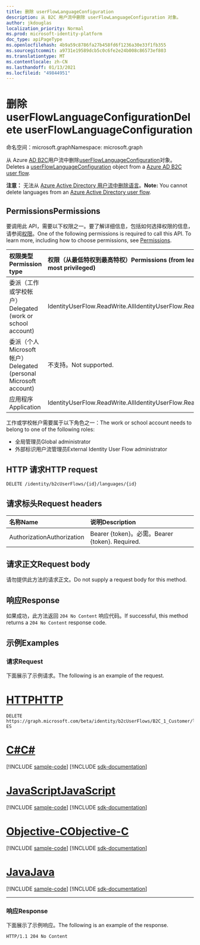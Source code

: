 ```yaml
---
title: 删除 userFlowLanguageConfiguration
description: 从 B2C 用户流中删除 userFlowLanguageConfiguration 对象。
author: jkdouglas
localization_priority: Normal
ms.prod: microsoft-identity-platform
doc_type: apiPageType
ms.openlocfilehash: 4b9a59c8786fa27b458fd6f1236a30e33f1fb355
ms.sourcegitcommit: a9731e19589dcb5c0c6fe2e24b008c86573ef803
ms.translationtype: MT
ms.contentlocale: zh-CN
ms.lasthandoff: 01/13/2021
ms.locfileid: "49844951"
---
```

# <a name="delete-userflowlanguageconfiguration"></a><span data-ttu-id="5e16b-103">删除 userFlowLanguageConfiguration</span><span class="sxs-lookup"><span data-stu-id="5e16b-103">Delete userFlowLanguageConfiguration</span></span>

<span data-ttu-id="5e16b-104">命名空间：microsoft.graph</span><span class="sxs-lookup"><span data-stu-id="5e16b-104">Namespace: microsoft.graph</span></span>

<span data-ttu-id="5e16b-105">从 Azure [AD B2C](../resources/b2cidentityuserflow.md)用户流中删除[userFlowLanguageConfiguration](../resources/userflowlanguageconfiguration.md)对象。</span><span class="sxs-lookup"><span data-stu-id="5e16b-105">Deletes a [userFlowLanguageConfiguration](../resources/userflowlanguageconfiguration.md) object from a [Azure AD B2C user flow](../resources/b2cidentityuserflow.md).</span></span>

<span data-ttu-id="5e16b-106">**注意：** 无法从 [Azure Active Directory 用户流中删除语言](../resources/b2xidentityuserflow.md)。</span><span class="sxs-lookup"><span data-stu-id="5e16b-106">**Note:** You cannot delete languages from an [Azure Active Directory user flow](../resources/b2xidentityuserflow.md).</span></span>

## <a name="permissions"></a><span data-ttu-id="5e16b-107">Permissions</span><span class="sxs-lookup"><span data-stu-id="5e16b-107">Permissions</span></span>

<span data-ttu-id="5e16b-p101">要调用此 API，需要以下权限之一。要了解详细信息，包括如何选择权限的信息，请参阅[权限](/graph/permissions-reference)。</span><span class="sxs-lookup"><span data-stu-id="5e16b-p101">One of the following permissions is required to call this API. To learn more, including how to choose permissions, see [Permissions](/graph/permissions-reference).</span></span>

|<span data-ttu-id="5e16b-110">权限类型</span><span class="sxs-lookup"><span data-stu-id="5e16b-110">Permission type</span></span>      | <span data-ttu-id="5e16b-111">权限（从最低特权到最高特权）</span><span class="sxs-lookup"><span data-stu-id="5e16b-111">Permissions (from least to most privileged)</span></span>              |
|:--------------------|:---------------------------------------------------------|
|<span data-ttu-id="5e16b-112">委派（工作或学校帐户）</span><span class="sxs-lookup"><span data-stu-id="5e16b-112">Delegated (work or school account)</span></span>|<span data-ttu-id="5e16b-113">IdentityUserFlow.ReadWrite.All</span><span class="sxs-lookup"><span data-stu-id="5e16b-113">IdentityUserFlow.ReadWrite.All</span></span>|
|<span data-ttu-id="5e16b-114">委派（个人 Microsoft 帐户）</span><span class="sxs-lookup"><span data-stu-id="5e16b-114">Delegated (personal Microsoft account)</span></span>| <span data-ttu-id="5e16b-115">不支持。</span><span class="sxs-lookup"><span data-stu-id="5e16b-115">Not supported.</span></span>|
|<span data-ttu-id="5e16b-116">应用程序</span><span class="sxs-lookup"><span data-stu-id="5e16b-116">Application</span></span>|<span data-ttu-id="5e16b-117">IdentityUserFlow.ReadWrite.All</span><span class="sxs-lookup"><span data-stu-id="5e16b-117">IdentityUserFlow.ReadWrite.All</span></span>|

<span data-ttu-id="5e16b-118">工作或学校帐户需要属于以下角色之一：</span><span class="sxs-lookup"><span data-stu-id="5e16b-118">The work or school account needs to belong to one of the following roles:</span></span>

* <span data-ttu-id="5e16b-119">全局管理员</span><span class="sxs-lookup"><span data-stu-id="5e16b-119">Global administrator</span></span>
* <span data-ttu-id="5e16b-120">外部标识用户流管理员</span><span class="sxs-lookup"><span data-stu-id="5e16b-120">External Identity User Flow administrator</span></span>

## <a name="http-request"></a><span data-ttu-id="5e16b-121">HTTP 请求</span><span class="sxs-lookup"><span data-stu-id="5e16b-121">HTTP request</span></span>

<!-- {
  "blockType": "ignored"
}
-->

``` http
DELETE /identity/b2cUserFlows/{id}/languages/{id}
```

## <a name="request-headers"></a><span data-ttu-id="5e16b-122">请求标头</span><span class="sxs-lookup"><span data-stu-id="5e16b-122">Request headers</span></span>

|<span data-ttu-id="5e16b-123">名称</span><span class="sxs-lookup"><span data-stu-id="5e16b-123">Name</span></span>|<span data-ttu-id="5e16b-124">说明</span><span class="sxs-lookup"><span data-stu-id="5e16b-124">Description</span></span>|
|:---|:---|
|<span data-ttu-id="5e16b-125">Authorization</span><span class="sxs-lookup"><span data-stu-id="5e16b-125">Authorization</span></span>|<span data-ttu-id="5e16b-p102">Bearer {token}。必需。</span><span class="sxs-lookup"><span data-stu-id="5e16b-p102">Bearer {token}. Required.</span></span>|

## <a name="request-body"></a><span data-ttu-id="5e16b-128">请求正文</span><span class="sxs-lookup"><span data-stu-id="5e16b-128">Request body</span></span>

<span data-ttu-id="5e16b-129">请勿提供此方法的请求正文。</span><span class="sxs-lookup"><span data-stu-id="5e16b-129">Do not supply a request body for this method.</span></span>

## <a name="response"></a><span data-ttu-id="5e16b-130">响应</span><span class="sxs-lookup"><span data-stu-id="5e16b-130">Response</span></span>

<span data-ttu-id="5e16b-131">如果成功，此方法返回 `204 No Content` 响应代码。</span><span class="sxs-lookup"><span data-stu-id="5e16b-131">If successful, this method returns a `204 No Content` response code.</span></span>

## <a name="examples"></a><span data-ttu-id="5e16b-132">示例</span><span class="sxs-lookup"><span data-stu-id="5e16b-132">Examples</span></span>

### <a name="request"></a><span data-ttu-id="5e16b-133">请求</span><span class="sxs-lookup"><span data-stu-id="5e16b-133">Request</span></span>

<span data-ttu-id="5e16b-134">下面展示了示例请求。</span><span class="sxs-lookup"><span data-stu-id="5e16b-134">The following is an example of the request.</span></span>


# <a name="http"></a>[<span data-ttu-id="5e16b-135">HTTP</span><span class="sxs-lookup"><span data-stu-id="5e16b-135">HTTP</span></span>](#tab/http)
<!-- {
  "blockType": "request",
  "name": "delete_userflowlanguageconfiguration"
}
-->

``` http
DELETE https://graph.microsoft.com/beta/identity/b2cUserFlows/B2C_1_Customer/languages/es-ES
```
# <a name="c"></a>[<span data-ttu-id="5e16b-136">C#</span><span class="sxs-lookup"><span data-stu-id="5e16b-136">C#</span></span>](#tab/csharp)
[!INCLUDE [sample-code](../includes/snippets/csharp/delete-userflowlanguageconfiguration-csharp-snippets.md)]
[!INCLUDE [sdk-documentation](../includes/snippets/snippets-sdk-documentation-link.md)]

# <a name="javascript"></a>[<span data-ttu-id="5e16b-137">JavaScript</span><span class="sxs-lookup"><span data-stu-id="5e16b-137">JavaScript</span></span>](#tab/javascript)
[!INCLUDE [sample-code](../includes/snippets/javascript/delete-userflowlanguageconfiguration-javascript-snippets.md)]
[!INCLUDE [sdk-documentation](../includes/snippets/snippets-sdk-documentation-link.md)]

# <a name="objective-c"></a>[<span data-ttu-id="5e16b-138">Objective-C</span><span class="sxs-lookup"><span data-stu-id="5e16b-138">Objective-C</span></span>](#tab/objc)
[!INCLUDE [sample-code](../includes/snippets/objc/delete-userflowlanguageconfiguration-objc-snippets.md)]
[!INCLUDE [sdk-documentation](../includes/snippets/snippets-sdk-documentation-link.md)]

# <a name="java"></a>[<span data-ttu-id="5e16b-139">Java</span><span class="sxs-lookup"><span data-stu-id="5e16b-139">Java</span></span>](#tab/java)
[!INCLUDE [sample-code](../includes/snippets/java/delete-userflowlanguageconfiguration-java-snippets.md)]
[!INCLUDE [sdk-documentation](../includes/snippets/snippets-sdk-documentation-link.md)]

---


### <a name="response"></a><span data-ttu-id="5e16b-140">响应</span><span class="sxs-lookup"><span data-stu-id="5e16b-140">Response</span></span>

<span data-ttu-id="5e16b-141">下面展示了示例响应。</span><span class="sxs-lookup"><span data-stu-id="5e16b-141">The following is an example of the response.</span></span>

<!-- {
  "blockType": "response",
  "truncated": true
}
-->

``` http
HTTP/1.1 204 No Content
```

